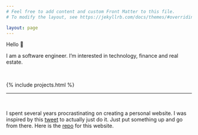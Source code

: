 ```yaml
---
# Feel free to add content and custom Front Matter to this file.
# To modify the layout, see https://jekyllrb.com/docs/themes/#overriding-theme-defaults

layout: page
---
```


Hello 👋

I am a software engineer. I’m interested in technology, finance and real estate.

<br>

{% include projects.html %}

---

<br />

I spent several years procrastinating on creating a personal website. I was inspired by this [tweet](https://twitter.com/RamVasuthevan/status/1589036193966329856?s=20&t=ugmG3OLXRUIKGov6VA4zEQ) to actually just do it. Just put something up and go from there. Here is the [repo](https://github.com/RamVasuthevan/Personal-Website) for this website.
